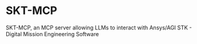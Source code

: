 # SKT-MCP

SKT-MCP, an MCP server allowing LLMs to interact with Ansys/AGI STK - Digital Mission Engineering Software
